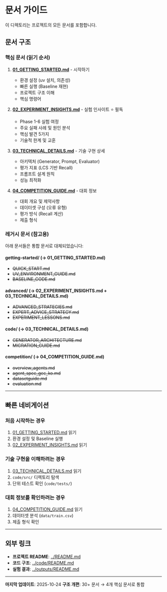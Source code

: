 # 문서 가이드

이 디렉토리는 프로젝트의 모든 문서를 포함합니다.

## 문서 구조

### 핵심 문서 (읽기 순서)

1. **[01_GETTING_STARTED.md](./01_GETTING_STARTED.md)** - 시작하기
   - 환경 설정 (uv 설치, 의존성)
   - 빠른 실행 (Baseline 재현)
   - 프로젝트 구조 이해
   - 핵심 명령어

2. **[02_EXPERIMENT_INSIGHTS.md](./02_EXPERIMENT_INSIGHTS.md)** - 실험 인사이트 ⭐ 필독
   - Phase 1-6 실험 여정
   - 주요 실패 사례 및 원인 분석
   - 핵심 발견 5가지
   - 기술적 한계 및 교훈

3. **[03_TECHNICAL_DETAILS.md](./03_TECHNICAL_DETAILS.md)** - 기술 구현 상세
   - 아키텍처 (Generator, Prompt, Evaluator)
   - 평가 지표 (LCS 기반 Recall)
   - 프롬프트 설계 원칙
   - 성능 최적화

4. **[04_COMPETITION_GUIDE.md](./04_COMPETITION_GUIDE.md)** - 대회 정보
   - 대회 개요 및 제약사항
   - 데이터셋 구성 (오류 유형)
   - 평가 방식 (Recall 계산)
   - 제출 형식

### 레거시 문서 (참고용)

아래 문서들은 통합 문서로 대체되었습니다:

#### getting-started/ (→ 01_GETTING_STARTED.md)
- ~~QUICK_START.md~~
- ~~UV_ENVIRONMENT_GUIDE.md~~
- ~~BASELINE_CODE.md~~

#### advanced/ (→ 02_EXPERIMENT_INSIGHTS.md + 03_TECHNICAL_DETAILS.md)
- ~~ADVANCED_STRATEGIES.md~~
- ~~EXPERT_ADVICE_STRATEGY.md~~
- ~~EXPERIMENT_LESSONS.md~~

#### code/ (→ 03_TECHNICAL_DETAILS.md)
- ~~GENERATOR_ARCHITECTURE.md~~
- ~~MIGRATION_GUIDE.md~~

#### competition/ (→ 04_COMPETITION_GUIDE.md)
- ~~overview_agents.md~~
- ~~agent_spec_gec_ko.md~~
- ~~datasetguide.md~~
- ~~evaluation.md~~

---

## 빠른 네비게이션

### 처음 시작하는 경우
1. [01_GETTING_STARTED.md](./01_GETTING_STARTED.md) 읽기
2. 환경 설정 및 Baseline 실행
3. [02_EXPERIMENT_INSIGHTS.md](./02_EXPERIMENT_INSIGHTS.md) 읽기

### 기술 구현을 이해하려는 경우
1. [03_TECHNICAL_DETAILS.md](./03_TECHNICAL_DETAILS.md) 읽기
2. `code/src/` 디렉토리 탐색
3. 단위 테스트 확인 (`code/tests/`)

### 대회 정보를 확인하려는 경우
1. [04_COMPETITION_GUIDE.md](./04_COMPETITION_GUIDE.md) 읽기
2. 데이터셋 분석 (`data/train.csv`)
3. 제출 형식 확인

---

## 외부 링크

- **프로젝트 README**: [../README.md](../README.md)
- **코드 구조**: [../code/README.md](../code/README.md)
- **실험 결과**: [../outputs/README.md](../outputs/README.md)

---

**마지막 업데이트**: 2025-10-24
**구조 개편**: 30+ 문서 → 4개 핵심 문서로 통합
